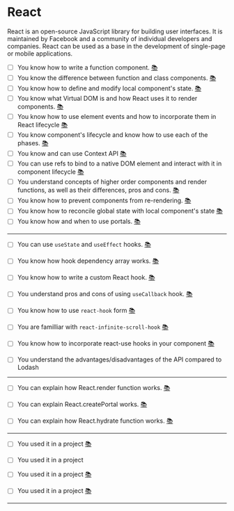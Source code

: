 React
=====

React is an open-source JavaScript library for building user interfaces. It is maintained by Facebook and a community of individual developers and companies. React can be used as a base in the development of single-page or mobile applications.
  

*   [ ] You know how to write a function component. [:books:](https://reactjs.org/docs/components-and-props.html#function-and-class-components)
*   [ ] You know the difference between function and class components. [:books:](https://medium.com/@Zwenza/functional-vs-class-components-in-react-231e3fbd7108#:~:text=The%20most%20obvious%20one%20difference,which%20returns%20a%20React%20element.)
*   [ ] You know how to define and modify local component's state. [:books:](https://reactjs.org/docs/faq-state.html)
*   [ ] You know what Virtual DOM is and how React uses it to render components. [:books:](https://www.geeksforgeeks.org/reactjs-virtual-dom/)
*   [ ] You know how to use element events and how to incorporate them in React lifecycle [:books:](https://reactjs.org/docs/handling-events.html#gatsby-focus-wrapper)
*   [ ] You know component's lifecycle and know how to use each of the phases. [:books:](https://www.geeksforgeeks.org/reactjs-lifecycle-components/)
*   [ ] You know and can use Context API [:books:](https://reactjs.org/docs/context.html#reactcreatecontext)
*   [ ] You can use refs to bind to a native DOM element and interact with it in component lifecycle [:books:](https://css-tricks.com/working-with-refs-in-react/)
*   [ ] You understand concepts of higher order components and render functions, as well as their differences, pros and cons. [:books:](https://reactjs.org/docs/higher-order-components.html)
*   [ ] You know how to prevent components from re-rendering. [:books:](https://blog.bitsrc.io/5-ways-to-avoid-react-component-re-renderings-90241e775b8c)
*   [ ] You know how to reconcile global state with local component's state [:books:](https://redux.js.org/introduction/getting-started)
*   [ ] You know how and when to use portals. [:books:](https://reactjs.org/docs/portals.html#gatsby-focus-wrapper)

-------------------------------------------------------------

*   [ ] You can use <code>useState</code> and <code>useEffect</code> hooks. [:books:](https://reactjs.org/docs/react-api.html#hooks)
*   [ ] You know how hook dependency array works. [:books:](https://medium.com/better-programming/understanding-the-useeffect-dependency-array-2913da504c44)
*   [ ] You know how to write a custom React hook. [:books:](https://reactjs.org/docs/hooks-custom.html)
*   [ ] You understand pros and cons of using <code>useCallback</code> hook. [:books:](https://kentcdodds.com/blog/usememo-and-usecallback/)
*   [ ] You know how to use <code>react-hook</code> form [:books:](https://www.react-hook-form.com/get-started/) 
*   [ ] You are familliar with <code>react-infinite-scroll-hook</code> [:books:](https://www.npmjs.com/package/react-infinite-scroll-hook/)


*   [ ] You know how to incorporate react-use hooks in your component [:books:](https://github.com/streamich/react-use/blob/master/docs/useLocalStorage.md)
*   [ ] You understand the advantages/disadvantages of the API compared to Lodash


---------------------------------------------------------------------

*   [ ] You can explain how React.render function works. [:books:](https://reactjs.org/docs/rendering-elements.html)
*   [ ] You can explain React.createPortal works. [:books:](https://pl.reactjs.org/docs/portals.html)
*   [ ] You can explain how React.hydrate function works. [:books:](https://medium.com/@akakankur81/a-quick-overview-on-react-dom-render-and-hydrate-6d0ec6c1b234)


-----------------------------------------------------------------------


*   [ ] You used it in a project [:books:](https://codesandbox.io/s/github/kentcdodds/downshift-examples/tree/master/?module=%2Fsrc%2Fordered-examples%2F01-basic-autocomplete.js&moduleview=1)


*   [ ] You used it in a project


*   [ ] You used it in a project [:books:](https://www.npmjs.com/package/react-loading-skeleton) 


*   [ ] You used it in a project [:books:](https://react-dropzone.js.org/)

* * *
